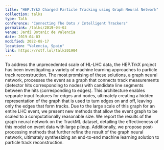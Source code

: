 ```yaml
---
title: "HEP.TrkX Charged Particle Tracking using Graph Neural Network"
collection: talks
type: Talk
conference: "Connecting The Dots / Intelligent Trackers"
permalink: /talks/2019-04-03
venue: Jardi Botanic de Valencia
date: 2019-04-03
modified: 2022-08-17
location: "Valencia, Spain"
link: https://rotf.lol/talk201904
---
```


To address the unprecedented scale of HL-LHC data, the HEP.TrkX project has been investigating a variety of machine learning approaches to particle track reconstruction. The most promising of these solutions, a graph neural network, processes the event as a graph that connects track measurements (detector hits corresponding to nodes) with candidate line segments between the hits (corresponding to edges). This architecture enables separate input features for edges and nodes, ultimately creating a hidden representation of the graph that is used to turn edges on and off, leaving only the edges that form tracks. Due to the large scale of this graph for an entire LHC event, we present new methods that allow the event graph to be scaled to a computationally reasonable size. We report the results of the graph neural network on the TrackML dataset, detailing the effectiveness of this model on event data with large pileup. Additionally, we propose post-processing methods that further refine the result of the graph neural network, ultimately synthesizing an end-to-end machine learning solution to particle track reconstruction.